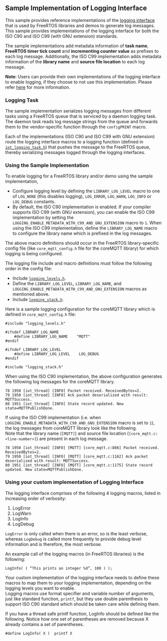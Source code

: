 ## Sample Implementation of Logging Interface

This sample provides reference implementations of the [logging interface](#using-your-custom-implementation-of-logging-interface) that is used by FreeRTOS libraries and demos to generate log messages. This sample provides
implementations of the logging interface for both the ISO C90 and ISO C99 (with GNU extension) standards.

The sample implementations add metadata information of **task name**, **FreeRTOS timer tick count** and **incrementing counter value** as prefixes to each log message. Additionally, the ISO C99 implementation adds metadata information of the **library name** and **source file location** to each log message.

**Note**: Users can provide their own implementations of the logging interface to enable logging, if they choose to not use this implementation. Please refer [here](#using-your-custom-implementation-of-logging-interface) for more information.

### Logging Task 
The sample implementation serializes logging messages from different tasks using a FreeRTOS queue that is serviced by a daemon logging task. The daemon task reads log message strings from the queue and forwards them to the vendor-specific function through the `configPRINT` macro.

Each of the implementations (ISO C90 and ISO C99 with GNU extension) route the logging interface macros to a logging function (defined in [`iot_logging_task.h`](./include/iot_logging_task.h)) that pushes the message to the FreeRTOS queue, thereby serializing messages logged through the logging interfaces.

### Using the Sample Implementation

To enable logging for a FreeRTOS library and/or demo using the sample implementation, 
* Configure logging level by defining the `LIBRARY_LOG_LEVEL` macro to one of `LOG_NONE` (this disables logging), `LOG_ERROR`, `LOG_WARN`, `LOG_INFO` or `LOG_DEBUG` constants. 
* By default, the ISO C90 implementation is enabled. If your compiler supports ISO C99 (with GNU extension), you can enable the ISO C99 implementation by setting the `LOGGING_ENABLE_METADATA_WITH_C99_AND_GNU_EXTENSION` macro to `1`. When using the ISO C99 implementation, define the `LIBRARY_LOG_NAME` macro to configure the library name which is prefixed in
the log messages.

The above macro definitions should occur in the FreeRTOS library-specific config file (like `core_mqtt_config.h` file for the coreMQTT library) for which logging is being configured. 

The logging file include and macro definitions must follow the following order in the config file:
* Include [`logging_levels.h`](./include/logging_levels.h).
* Define the `LIBRARY_LOG_LEVEL`, `LIBRARY_LOG_NAME`, and `LOGGING_ENABLE_METADATA_WITH_C99_AND_GNU_EXTENSION` macros as mentioned above.
* Include [`logging_stack.h`](./include/logging_stack.h).

Here is a sample logging configuration for the coreMQTT library which is defined in
`core_mqtt_config.h` file:

```
#include "logging_levels.h"

#ifndef LIBRARY_LOG_NAME
    #define LIBRARY_LOG_NAME    "MQTT"
#endif

#ifndef LIBRARY_LOG_LEVEL
    #define LIBRARY_LOG_LEVEL    LOG_DEBUG
#endif

#include "logging_stack.h"
```

When using the ISO C90 implementation, the above configuration generates the following log messages for the coreMQTT library. 

```
78 1950 [iot_thread] [INFO] Packet received. ReceivedBytes=2.
79 1950 [iot_thread] [INFO] Ack packet deserialized with result: MQTTSuccess.
80 1951 [iot_thread] [INFO] State record updated. New state=MQTTPublishDone.
```

If using the ISO C99 implementation (i.e. when `LOGGING_ENABLE_METADATA_WITH_C99_AND_GNU_EXTENSION` macro is set to `1`), the log messages from coreMQTT library look like the following.  
Note that the library name (`[MQTT]`) and source file location (`[core_mqtt.c:<line-number>]`)
are present in each log message.

```
78 1950 [iot_thread] [INFO] [MQTT] [core_mqtt.c:886] Packet received. ReceivedBytes=2.
79 1950 [iot_thread] [INFO] [MQTT] [core_mqtt.c:1162] Ack packet deserialized with result: MQTTSuccess.
80 1951 [iot_thread] [INFO] [MQTT] [core_mqtt.c:1175] State record updated. New state=MQTTPublishDone.
```

### Using your custom implementation of Logging Interface
The logging interface comprises of the following 4 logging macros, listed in increasing order of verbosity:

1. LogError
2. LogWarn
3. LogInfo
4. LogDebug

`LogError` is only called when there is an error, so is the least verbose, whereas `LogDebug` is called more frequently to provide debug level information and is therefore, the most verbose.

An example call of the logging macros (in FreeRTOS libraries) is the following:

```
LogInfo( ( “This prints an integer %d”, 100 ) );
```

Your custom implementation of the logging interface needs to define these macros to
map them to your logging implementation, depending on the logging levels you want to enable.  
Logging macros use format specifier and variable number of arguments, just like standard function, `printf`, but they use double parenthesis to support ISO C90 standard which should be taken care while defining them.

If you have a thread safe printf function, LogInfo should be defined like
the following. Notice how one set of parentheses are removed because X
already contains a set of parentheses.

```
#define LogInfo( X )  printf X
```
